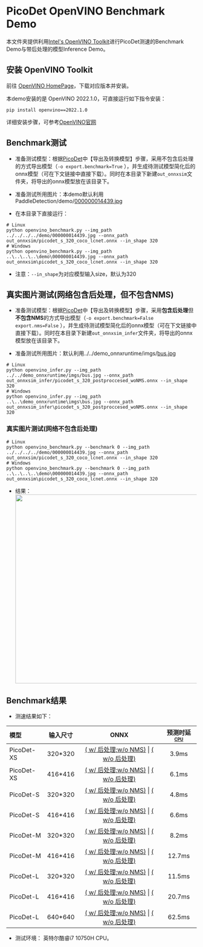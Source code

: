 # PicoDet OpenVINO Benchmark Demo

本文件夹提供利用[Intel's OpenVINO Toolkit](https://software.intel.com/content/www/us/en/develop/tools/openvino-toolkit.html)进行PicoDet测速的Benchmark Demo与带后处理的模型Inference Demo。

## 安装 OpenVINO Toolkit

前往 [OpenVINO HomePage](https://software.intel.com/content/www/us/en/develop/tools/openvino-toolkit.html)，下载对应版本并安装。

本demo安装的是 OpenVINO 2022.1.0，可直接运行如下指令安装：
```shell
pip install openvino==2022.1.0
```

详细安装步骤，可参考[OpenVINO官网](https://docs.openvinotoolkit.org/latest/get_started_guides.html)

## Benchmark测试

- 准备测试模型：根据[PicoDet](https://github.com/PaddlePaddle/PaddleDetection/tree/release/2.5/configs/picodet)中【导出及转换模型】步骤，采用不包含后处理的方式导出模型（`-o export.benchmark=True` ），并生成待测试模型简化后的onnx模型（可在下文链接中直接下载）。同时在本目录下新建```out_onnxsim```文件夹，将导出的onnx模型放在该目录下。

- 准备测试所用图片：本demo默认利用PaddleDetection/demo/[000000014439.jpg](https://github.com/PaddlePaddle/PaddleDetection/blob/release/2.5/demo/000000014439.jpg)

- 在本目录下直接运行：

```shell
# Linux
python openvino_benchmark.py --img_path ../../../../demo/000000014439.jpg --onnx_path out_onnxsim/picodet_s_320_coco_lcnet.onnx --in_shape 320
# Windows
python openvino_benchmark.py --img_path ..\..\..\..\demo\000000014439.jpg --onnx_path out_onnxsim\picodet_s_320_coco_lcnet.onnx --in_shape 320
```
- 注意：```--in_shape```为对应模型输入size，默认为320

## 真实图片测试(网络包含后处理，但不包含NMS)

- 准备测试模型：根据[PicoDet](https://github.com/PaddlePaddle/PaddleDetection/tree/release/2.5/configs/picodet)中【导出及转换模型】步骤，采用**包含后处理**但**不包含NMS**的方式导出模型（`-o export.benchmark=False export.nms=False` ），并生成待测试模型简化后的onnx模型（可在下文链接中直接下载）。同时在本目录下新建```out_onnxsim_infer```文件夹，将导出的onnx模型放在该目录下。

- 准备测试所用图片：默认利用../../demo_onnxruntime/imgs/[bus.jpg](https://github.com/PaddlePaddle/PaddleDetection/blob/release/2.5/deploy/third_engine/demo_onnxruntime/imgs/bus.jpg)

```shell
# Linux
python openvino_infer.py --img_path ../../demo_onnxruntime/imgs/bus.jpg --onnx_path out_onnxsim_infer/picodet_s_320_postproccesed_woNMS.onnx --in_shape 320
# Windows
python openvino_infer.py --img_path ..\..\demo_onnxruntime\imgs\bus.jpg --onnx_path out_onnxsim_infer\picodet_s_320_postproccesed_woNMS.onnx --in_shape 320
```

### 真实图片测试(网络不包含后处理)

```shell
# Linux
python openvino_benchmark.py --benchmark 0 --img_path ../../../../demo/000000014439.jpg --onnx_path out_onnxsim/picodet_s_320_coco_lcnet.onnx --in_shape 320
# Windows
python openvino_benchmark.py --benchmark 0 --img_path ..\..\..\..\demo\000000014439.jpg --onnx_path out_onnxsim\picodet_s_320_coco_lcnet.onnx --in_shape 320
```

- 结果：
    <div align="center">
      <img src="../../../../docs/images/res.jpg" height="500px" >
    </div>

## Benchmark结果

- 测速结果如下：

| 模型     | 输入尺寸 | ONNX  | 预测时延<sup><small>[CPU](#latency)|
| :-------- | :--------: | :---------------------: | :----------------: |
| PicoDet-XS |  320*320   | [( w/ 后处理;w/o NMS)](https://paddledet.bj.bcebos.com/deploy/third_engine/picodet_xs_320_lcnet_postproccesed_woNMS.onnx) &#124; [( w/o 后处理)](https://paddledet.bj.bcebos.com/deploy/third_engine/picodet_xs_320_coco_lcnet.onnx) | 3.9ms |
| PicoDet-XS |  416*416   | [( w/ 后处理;w/o NMS)](https://paddledet.bj.bcebos.com/deploy/third_engine/picodet_xs_416_lcnet_postproccesed_woNMS.onnx) &#124; [( w/o 后处理)](https://paddledet.bj.bcebos.com/deploy/third_engine/picodet_xs_416_coco_lcnet.onnx) | 6.1ms |
| PicoDet-S |  320*320   | [( w/ 后处理;w/o NMS)](https://paddledet.bj.bcebos.com/deploy/third_engine/picodet_s_320_lcnet_postproccesed_woNMS.onnx) &#124; [( w/o 后处理)](https://paddledet.bj.bcebos.com/deploy/third_engine/picodet_s_320_coco_lcnet.onnx) |     4.8ms |
| PicoDet-S |  416*416   |  [( w/ 后处理;w/o NMS)](https://paddledet.bj.bcebos.com/deploy/third_engine/picodet_s_416_lcnet_postproccesed_woNMS.onnx) &#124; [( w/o 后处理)](https://paddledet.bj.bcebos.com/deploy/third_engine/picodet_s_416_coco_lcnet.onnx) |     6.6ms |
| PicoDet-M |  320*320   | [( w/ 后处理;w/o NMS)](https://paddledet.bj.bcebos.com/deploy/third_engine/picodet_m_320_lcnet_postproccesed_woNMS.onnx) &#124; [( w/o 后处理)](https://paddledet.bj.bcebos.com/deploy/third_engine/picodet_m_320_coco_lcnet.onnx) | 8.2ms  |
| PicoDet-M |  416*416   | [( w/ 后处理;w/o NMS)](https://paddledet.bj.bcebos.com/deploy/third_engine/picodet_m_416_lcnet_postproccesed_woNMS.onnx) &#124; [( w/o 后处理)](https://paddledet.bj.bcebos.com/deploy/third_engine/picodet_m_416_coco_lcnet.onnx) | 12.7ms |
| PicoDet-L |  320*320   | [( w/ 后处理;w/o NMS)](https://paddledet.bj.bcebos.com/deploy/third_engine/picodet_l_320_lcnet_postproccesed_woNMS.onnx) &#124; [( w/o 后处理)](https://paddledet.bj.bcebos.com/deploy/third_engine/picodet_l_320_coco_lcnet.onnx) | 11.5ms |
| PicoDet-L |  416*416   | [( w/ 后处理;w/o NMS)](https://paddledet.bj.bcebos.com/deploy/third_engine/picodet_l_416_lcnet_postproccesed_woNMS.onnx) &#124; [( w/o 后处理)](https://paddledet.bj.bcebos.com/deploy/third_engine/picodet_l_416_coco_lcnet.onnx) |     20.7ms |
| PicoDet-L |  640*640   | [( w/ 后处理;w/o NMS)](https://paddledet.bj.bcebos.com/deploy/third_engine/picodet_l_640_lcnet_postproccesed_woNMS.onnx) &#124; [( w/o 后处理)](https://paddledet.bj.bcebos.com/deploy/third_engine/picodet_l_640_coco_lcnet.onnx) |     62.5ms |

- <a name="latency">测试环境：</a> 英特尔酷睿i7 10750H CPU。
